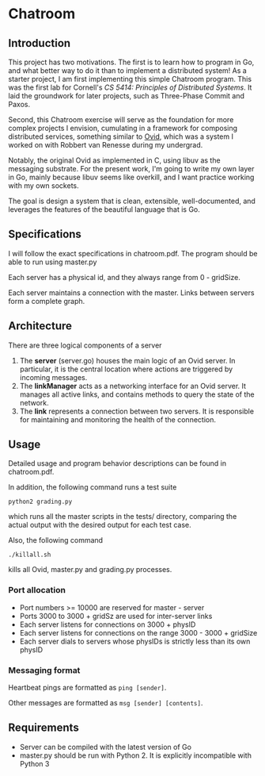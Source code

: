 # Chatroom

## Introduction 

This project has two motivations. The first is to learn how to program in Go, and what 
better way to do it than to implement a distributed system! As a starter project, 
I am first implementing this simple Chatroom program. This was the first lab for 
Cornell's *CS 5414: Principles of Distributed Systems*. 
It laid the groundwork for later projects, such as Three-Phase Commit and Paxos.

Second, this Chatroom exercise will serve as the foundation for more complex
projects I envision, cumulating in a framework for composing distributed
services, something similar to [Ovid](https://www.usenix.org/system/files/conference/hotcloud16/hotcloud16_altinbuken.pdf), which was a system I worked on with 
Robbert van Renesse during my undergrad.

Notably, the original Ovid as implemented in C, using libuv as the messaging substrate. 
For the present work, I'm going to write my own layer in Go, mainly because libuv seems like
overkill, and I want practice working with my own sockets. 

The goal is design a system that is clean, extensible, well-documented, and leverages
the features of the beautiful language that is Go.

## Specifications

I will follow the exact specifications in chatroom.pdf. The program should be 
able to run using master.py

Each server has a physical id, and they always range from 0 - gridSize.

Each server maintains a connection with the master. Links between servers
form a complete graph.

## Architecture

There are three logical components of a server
1. The **server** (server.go) houses the main logic of an Ovid server. In particular, it is the central location where actions are triggered by incoming messages.
2. The **linkManager** acts as a networking interface for an Ovid server. It manages all active links, and contains methods to query the state of the network.
3. The **link** represents a connection between two servers. It is responsible for maintaining and monitoring the health of the connection.

## Usage

Detailed usage and program behavior descriptions can be found in chatroom.pdf. 

In addition, the following command runs a test suite

```
python2 grading.py
```

which runs all the master scripts in the tests/ directory, comparing the actual output 
with the desired output for each test case.

Also, the following command

```
./killall.sh
```
kills all Ovid, master.py and grading.py processes.

### Port allocation

- Port numbers >= 10000 are reserved for master - server
- Ports 3000 to 3000 + gridSz are used for inter-server links
- Each server listens for connections on 3000 + physID
- Each server listens for connections on the range 3000 - 3000 + gridSize
- Each server dials to servers whose physIDs is strictly less than its own physID

### Messaging format

Heartbeat pings are formatted as `ping [sender]`.

Other messages are formatted as `msg [sender] [contents]`.

## Requirements

- Server can be compiled with the latest version of Go
- master.py should be run with Python 2. It is explicitly incompatible with Python 3
